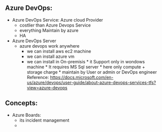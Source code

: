 ## Azure DevOps:
   * Azure DevOps Service:
       Azure cloud Provider 
       * costlier than Azure Devops Service
       * everything Maintain by azure
       * HA
   * Azure DevOps Server
      * azure devops work anywhere 
        * we can install aws ec2 machine
        * we can install azure vm 
        * we can install in On-premisis
    * it Support only in wondows machine
    * It requires MS Sql server
    * here only compute + storage charge
    * maintain by User or admin or DevOps engineer
    Reference: https://docs.microsoft.com/en-us/azure/devops/user-guide/about-azure-devops-services-tfs?view=azure-devops


## Concepts:
  * Azure Boards:
      * its incident management
      * 
